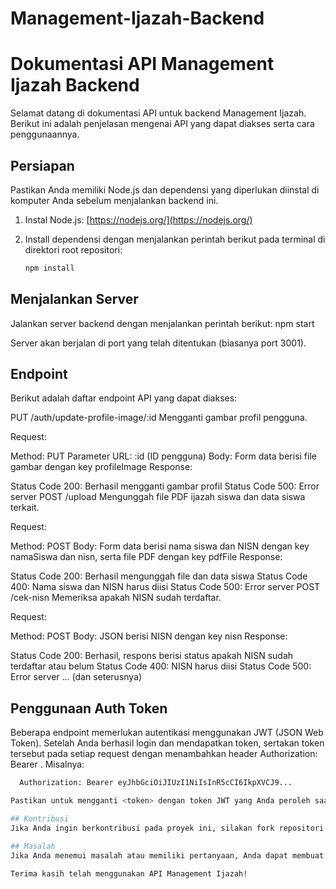 # Management-Ijazah-Backend
# Dokumentasi API Management Ijazah Backend

Selamat datang di dokumentasi API untuk backend Management Ijazah. Berikut ini adalah penjelasan mengenai API yang dapat diakses serta cara penggunaannya.

## Persiapan

Pastikan Anda memiliki Node.js dan dependensi yang diperlukan diinstal di komputer Anda sebelum menjalankan backend ini.

1. Instal Node.js: [https://nodejs.org/](https://nodejs.org/)

2. Install dependensi dengan menjalankan perintah berikut pada terminal di direktori root repositori:

   ```bash
   npm install
   
## Menjalankan Server
Jalankan server backend dengan menjalankan perintah berikut:
npm start

Server akan berjalan di port yang telah ditentukan (biasanya port 3001).

## Endpoint
Berikut adalah daftar endpoint API yang dapat diakses:

PUT /auth/update-profile-image/:id
Mengganti gambar profil pengguna.

Request:

Method: PUT
Parameter URL: :id (ID pengguna)
Body: Form data berisi file gambar dengan key profileImage
Response:

Status Code 200: Berhasil mengganti gambar profil
Status Code 500: Error server
POST /upload
Mengunggah file PDF ijazah siswa dan data siswa terkait.

Request:

Method: POST
Body: Form data berisi nama siswa dan NISN dengan key namaSiswa dan nisn, serta file PDF dengan key pdfFile
Response:

Status Code 200: Berhasil mengunggah file dan data siswa
Status Code 400: Nama siswa dan NISN harus diisi
Status Code 500: Error server
POST /cek-nisn
Memeriksa apakah NISN sudah terdaftar.

Request:

Method: POST
Body: JSON berisi NISN dengan key nisn
Response:

Status Code 200: Berhasil, respons berisi status apakah NISN sudah terdaftar atau belum
Status Code 400: NISN harus diisi
Status Code 500: Error server
... (dan seterusnya)

## Penggunaan Auth Token
Beberapa endpoint memerlukan autentikasi menggunakan JWT (JSON Web Token). Setelah Anda berhasil login dan mendapatkan token, sertakan token tersebut pada setiap request dengan menambahkan header Authorization: Bearer <token>.
Misalnya:
 ```bash
   Authorization: Bearer eyJhbGciOiJIUzI1NiIsInR5cCI6IkpXVCJ9...

Pastikan untuk mengganti <token> dengan token JWT yang Anda peroleh saat login.

## Kontribusi
Jika Anda ingin berkontribusi pada proyek ini, silakan fork repositori ini, buat perubahan Anda, dan buat pull request ke repositori utama.

## Masalah
Jika Anda menemui masalah atau memiliki pertanyaan, Anda dapat membuat tiket masalah (issue) di repositori ini.

Terima kasih telah menggunakan API Management Ijazah!


